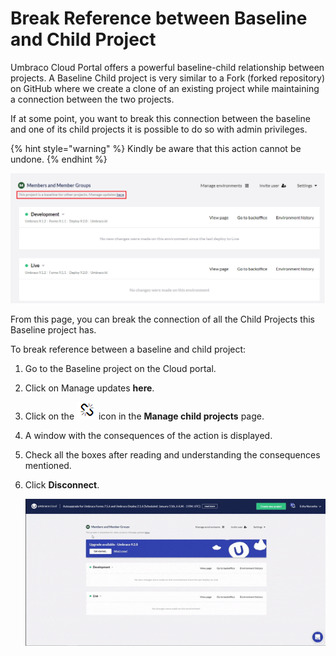 # Break Reference between Baseline and Child Project

Umbraco Cloud Portal offers a powerful baseline-child relationship between projects. A Baseline Child project is very similar to a Fork (forked repository) on GitHub where we create a clone of an existing project while maintaining a connection between the two projects.

If at some point, you want to break this connection between the baseline and one of its child projects it is possible to do so with admin privileges.

{% hint style="warning" %}
Kindly be aware that this action cannot be undone.
{% endhint %}

![Baseline child project](images/Baseline-child-project.png)

From this page, you can break the connection of all the Child Projects this Baseline project has.

To break reference between a baseline and child project:

1. Go to the Baseline project on the Cloud portal.
2. Click on Manage updates **here**.
3. Click on the ![Disconnect](images/disconnect-icon.png) icon in the **Manage child projects** page.
4. A window with the consequences of the action is displayed.
5. Check all the boxes after reading and understanding the consequences mentioned.
6. Click **Disconnect**.

    ![Break Baseline and child project](images/Break-baseline.gif)

